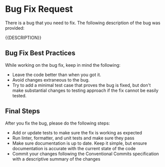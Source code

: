 # Bug Fix Request
There is a bug that you need to fix. The following description of the bug was provided:

{{DESCRIPTION}}

## Bug Fix Best Practices
While working on the bug fix, keep in mind the following:
- Leave the code better than when you got it.
- Avoid changes extraneous to the bug.
- Try to add a minimal test case that proves the bug is fixed, but don't make substantial changes to testing approach if the fix cannot be easily tested.

## Final Steps
After you fix the bug, please do the following steps:
- Add or update tests to make sure the fix is working as expected
- Run linter, formatter, and unit tests and make sure they pass
- Make sure documentation is up to date. Keep it simple, but ensure documentation is accurate with the current state of the code
- Commit your changes following the Conventional Commits specification with a descriptive summary of the changes
